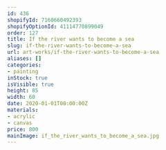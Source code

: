 ```yaml
---
id: 436
shopifyId: 7160660492393
shopifyOptionId: 41114770899049
order: 127
title: If the river wants to become a sea
slug: if-the-river-wants-to-become-a-sea
url: art-works/if-the-river-wants-to-become-a-sea
aliases: []
categories:
- painting
inStock: true
isVisible: true
height: 85
width: 60
date: 2020-01-01T00:00:00Z
materials:
- acrylic
- canvas
price: 800
mainImage: if_the_river_wants_to_become_a_sea.jpg
---
```

